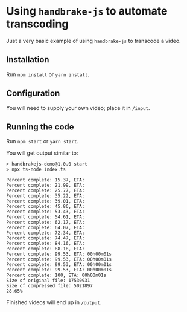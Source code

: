 # Using `handbrake-js` to automate transcoding

Just a very basic example of using `handbrake-js` to transcode a video.

## Installation

Run `npm install` or `yarn install`.

## Configuration

You will need to supply your own video; place it in `/input`.

## Running the code

Run `npm start` or `yarn start`.

You will get output similar to:

```
> handbrakejs-demo@1.0.0 start
> npx ts-node index.ts

Percent complete: 15.37, ETA:
Percent complete: 21.99, ETA:
Percent complete: 25.77, ETA:
Percent complete: 35.22, ETA:
Percent complete: 39.01, ETA:
Percent complete: 45.86, ETA:
Percent complete: 53.43, ETA:
Percent complete: 54.61, ETA:
Percent complete: 62.17, ETA:
Percent complete: 64.07, ETA:
Percent complete: 72.34, ETA:
Percent complete: 74.47, ETA:
Percent complete: 84.16, ETA:
Percent complete: 88.18, ETA:
Percent complete: 99.53, ETA: 00h00m01s
Percent complete: 99.53, ETA: 00h00m01s
Percent complete: 99.53, ETA: 00h00m01s
Percent complete: 99.53, ETA: 00h00m01s
Percent complete: 100, ETA: 00h00m01s
Size of original file: 17530931
Size of compressed file: 5021897
28.65%
```

Finished videos will end up in `/output`.
